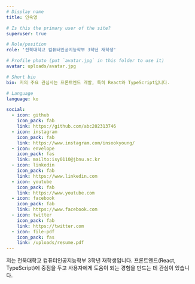 ```yaml
---
# Display name
title: 인숙영

# Is this the primary user of the site?
superuser: true

# Role/position
role: '전북대학교 컴퓨터인공지능학부 3학년 재학생'

# Profile photo (put `avatar.jpg` in this folder to use it)
avatar: uploads/avatar.jpg

# Short bio
bio: 저의 주요 관심사는 프론트엔드 개발, 특히 React와 TypeScript입니다.

# Language
language: ko

social:
  - icon: github
    icon_pack: fab
    link: https://github.com/abc202313746
  - icon: instagram
    icon_pack: fab
    link: https://www.instagram.com/insookyoung/
  - icon: envelope
    icon_pack: fas
    link: mailto:isy0110@jbnu.ac.kr
  - icon: linkedin
    icon_pack: fab
    link: https://www.linkedin.com
  - icon: youtube
    icon_pack: fab
    link: https://www.youtube.com
  - icon: facebook
    icon_pack: fab
    link: https://www.facebook.com
  - icon: twitter
    icon_pack: fab
    link: https://twitter.com
  - icon: file-pdf
    icon_pack: fas
    link: /uploads/resume.pdf
---
```


저는 전북대학교 컴퓨터인공지능학부 3학년 재학생입니다. 프론트엔드(React, TypeScript)에 중점을 두고 사용자에게 도움이 되는 경험을 만드는 데 관심이 있습니다.

